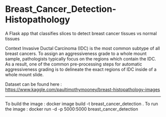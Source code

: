 # Breast_Cancer_Detection-Histopathology
A Flask app that classifies slices to detect breast cancer tissues vs normal tissues

Context
Invasive Ductal Carcinoma (IDC) is the most common subtype of all breast cancers. To assign an aggressiveness grade to a whole mount sample, pathologists typically focus on the regions which contain the IDC. As a result, one of the common pre-processing steps for automatic aggressiveness grading is to delineate the exact regions of IDC inside of a whole mount slide.

Dataset can be found here : https://www.kaggle.com/paultimothymooney/breast-histopathology-images

---
To build the image : docker image build -t breast_cancer_detection .
To run the image : docker run -d -p 5000:5000 breast_cancer_detection